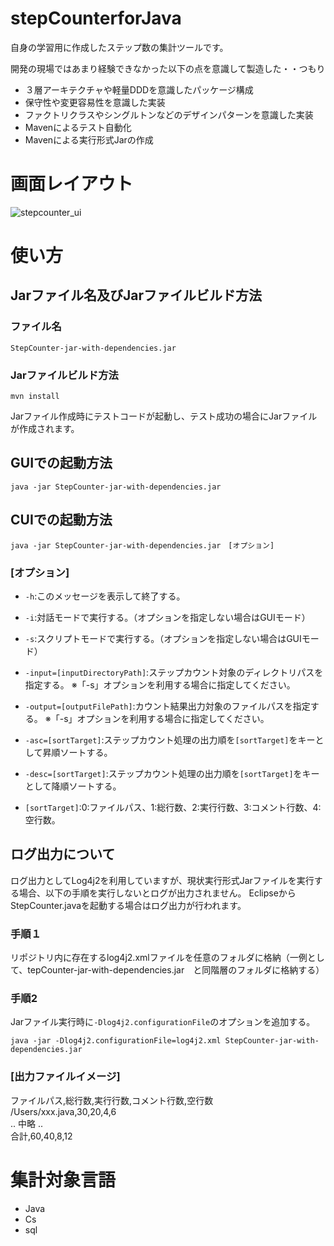 # stepCounterforJava
自身の学習用に作成したステップ数の集計ツールです。

開発の現場ではあまり経験できなかった以下の点を意識して製造した・・つもり

 * ３層アーキテクチャや軽量DDDを意識したパッケージ構成
 * 保守性や変更容易性を意識した実装
 * ファクトリクラスやシングルトンなどのデザインパターンを意識した実装
 * Mavenによるテスト自動化
 * Mavenによる実行形式Jarの作成

# 画面レイアウト
![stepcounter_ui](https://github.com/takashi-ebina/stepCounterforJava/assets/40939908/c612b40a-eee4-419f-a756-80b4a136fe85)

# 使い方
## Jarファイル名及びJarファイルビルド方法
### ファイル名
```
StepCounter-jar-with-dependencies.jar
```

### Jarファイルビルド方法
```
mvn install
```
Jarファイル作成時にテストコードが起動し、テスト成功の場合にJarファイルが作成されます。

## GUIでの起動方法
```
java -jar StepCounter-jar-with-dependencies.jar
```

## CUIでの起動方法
```
java -jar StepCounter-jar-with-dependencies.jar　[オプション]
```

### [オプション]
 * `-h`:このメッセージを表示して終了する。

 * `-i`:対話モードで実行する。（オプションを指定しない場合はGUIモード）

 * `-s`:スクリプトモードで実行する。（オプションを指定しない場合はGUIモード）

 * `-input=[inputDirectoryPath]`:ステップカウント対象のディレクトリパスを指定する。 ※「-s」オプションを利用する場合に指定してください。

 * `-output=[outputFilePath]`:カウント結果出力対象のファイルパスを指定する。 ※「-s」オプションを利用する場合に指定してください。

 * `-asc=[sortTarget]`:ステップカウント処理の出力順を`[sortTarget]`をキーとして昇順ソートする。

 * `-desc=[sortTarget]`:ステップカウント処理の出力順を`[sortTarget]`をキーとして降順ソートする。
 * `[sortTarget]`:0:ファイルパス、1:総行数、2:実行行数、3:コメント行数、4:空行数。

## ログ出力について　
ログ出力としてLog4j2を利用していますが、現状実行形式Jarファイルを実行する場合、以下の手順を実行しないとログが出力されません。
EclipseからStepCounter.javaを起動する場合はログ出力が行われます。

### 手順１
リポジトリ内に存在するlog4j2.xmlファイルを任意のフォルダに格納（一例として、tepCounter-jar-with-dependencies.jar　と同階層のフォルダに格納する）
### 手順2
Jarファイル実行時に`-Dlog4j2.configurationFile`のオプションを追加する。

```
java -jar -Dlog4j2.configurationFile=log4j2.xml StepCounter-jar-with-dependencies.jar
```
### [出力ファイルイメージ]
ファイルパス,総行数,実行行数,コメント行数,空行数<br>
/Users/xxx.java,30,20,4,6<br>
.. 中略 ..<br>
合計,60,40,8,12<br>

# 集計対象言語
 * Java
 * Cs
 * sql
